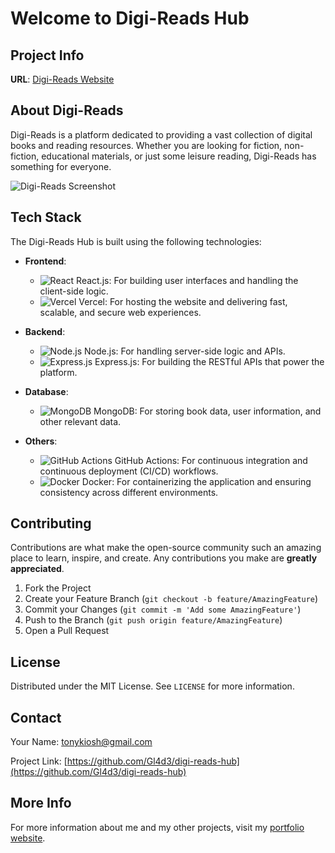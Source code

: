 # Welcome to Digi-Reads Hub

## Project Info

**URL**: [Digi-Reads Website](https://digi-reads.vercel.app/)

## About Digi-Reads

Digi-Reads is a platform dedicated to providing a vast collection of digital books and reading resources. Whether you are looking for fiction, non-fiction, educational materials, or just some leisure reading, Digi-Reads has something for everyone.

![Digi-Reads Screenshot](https://user-images.githubusercontent.com/739/1251/poetry-collections.png)

## Tech Stack

The Digi-Reads Hub is built using the following technologies:

- **Frontend**:
  - ![React](https://img.shields.io/badge/-React-61DAFB?logo=react&logoColor=white) React.js: For building user interfaces and handling the client-side logic.
  - ![Vercel](https://img.shields.io/badge/-Vercel-000000?logo=vercel&logoColor=white) Vercel: For hosting the website and delivering fast, scalable, and secure web experiences.
  
- **Backend**:
  - ![Node.js](https://img.shields.io/badge/-Node.js-339933?logo=node.js&logoColor=white) Node.js: For handling server-side logic and APIs.
  - ![Express.js](https://img.shields.io/badge/-Express.js-000000?logo=express&logoColor=white) Express.js: For building the RESTful APIs that power the platform.
  
- **Database**:
  - ![MongoDB](https://img.shields.io/badge/-MongoDB-47A248?logo=mongodb&logoColor=white) MongoDB: For storing book data, user information, and other relevant data.
  
- **Others**:
  - ![GitHub Actions](https://img.shields.io/badge/-GitHub%20Actions-2088FF?logo=github-actions&logoColor=white) GitHub Actions: For continuous integration and continuous deployment (CI/CD) workflows.
  - ![Docker](https://img.shields.io/badge/-Docker-2496ED?logo=docker&logoColor=white) Docker: For containerizing the application and ensuring consistency across different environments.

## Contributing

Contributions are what make the open-source community such an amazing place to learn, inspire, and create. Any contributions you make are **greatly appreciated**.

1. Fork the Project
2. Create your Feature Branch (`git checkout -b feature/AmazingFeature`)
3. Commit your Changes (`git commit -m 'Add some AmazingFeature'`)
4. Push to the Branch (`git push origin feature/AmazingFeature`)
5. Open a Pull Request

## License

Distributed under the MIT License. See `LICENSE` for more information.

## Contact

Your Name: [tonykiosh@gmail.com](mailto:tonykiosh@gmail.com)

Project Link: [https://github.com/Gl4d3/digi-reads-hub](https://github.com/Gl4d3/digi-reads-hub)

## More Info

For more information about me and my other projects, visit my [portfolio website](https://anthony-kioko.vercel.app).
